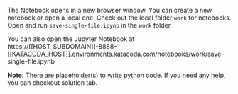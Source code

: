 The Notebook opens in a new browser window. You can create a new notebook or open a local one. Check out the local folder `work` for notebooks. Open and run `save-single-file.ipynb` in the `work` folder.

You can also open the Jupyter Notebook at https://[[HOST_SUBDOMAIN]]-8888-[[KATACODA_HOST]].environments.katacoda.com/notebooks/work/save-single-file.ipynb

**Note:**
There are placeholder(s) to write python code. If you need any help, you can checkout solution tab.